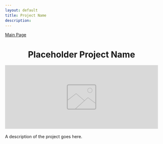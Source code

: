 ```yaml
---
layout: default
title: Project Name
description: 
---
```


<p align="center">

<a href="./index.html" class="btn">Main Page</a>

</p>

<h1 style="text-align:center">Placeholder Project Name</h1>

![placeholder](./placeholder.png)

A description of the project goes here.
